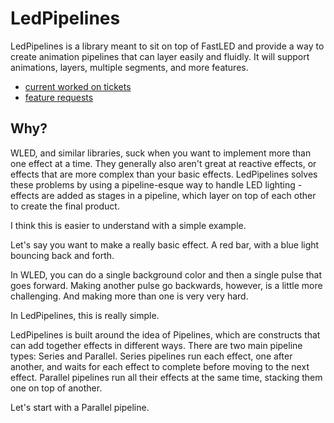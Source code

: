 # LedPipelines

LedPipelines is a library meant to sit on top of FastLED and provide a way to create animation pipelines that can layer easily and fluidly. It will support animations, layers, multiple segments, and more features.

- [current worked on tickets](https://github.com/users/TheVizWiz/projects/3/views/1)
- [feature requests](https://github.com/TheVizWiz/LedPipelines/issues)


## Why?
WLED, and similar libraries, suck when you want to implement more than one effect at a time. They generally also aren't great at reactive effects, or effects that are more complex than your basic effects. LedPipelines solves these problems by using a pipeline-esque way to handle LED lighting - effects are added as stages in a pipeline, which layer on top of each other to create the final product.


I think this is easier to understand with a simple example.

Let's say you want to make a really basic effect. A red bar, with a blue light bouncing back and forth.


In WLED, you can do a single background color and then a single pulse that goes forward. Making another pulse go backwards, however, is a little more challenging. And making more than one is very very hard.

In LedPipelines, this is really simple.


LedPipelines is built around the idea of Pipelines, which are constructs that can add together effects in different ways. There are two main pipeline types: Series and Parallel. Series pipelines run each effect, one after another, and waits for each effect to complete before moving to the next effect. Parallel pipelines run all their effects at the same time, stacking them one on top of another.

Let's start with a Parallel pipeline.